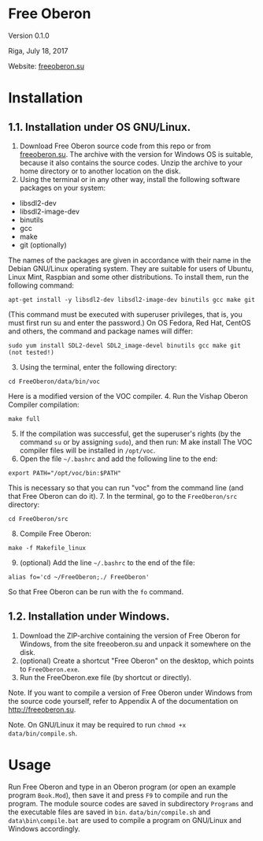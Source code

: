 # Free Oberon
Version 0.1.0

Riga, July 18, 2017

Website: [freeoberon.su](http://freeoberon.su)

# Installation

## 1.1. Installation under OS GNU/Linux.
1. Download Free Oberon source code from this repo or from [freeoberon.su](http://freeoberon.su). The archive with the version for Windows OS is suitable, because it also contains the source codes. Unzip the archive to your home directory or to another location on the disk.
2. Using the terminal or in any other way, install the following software packages on your system:
  * libsdl2-dev
  * libsdl2-image-dev
  * binutils
  * gcc
  * make
  * git (optionally)

  The names of the packages are given in accordance with their name in the Debian GNU/Linux operating system. They are suitable for users of Ubuntu, Linux Mint, Raspbian and some other distributions.
  To install them, run the following command:
  ```
  apt-get install -y libsdl2-dev libsdl2-image-dev binutils gcc make git
  ```
  (This command must be executed with superuser privileges, that is, you must first run su and enter the password.)
  On OS Fedora, Red Hat, CentOS and others, the command and package names will differ:
  ```
  sudo yum install SDL2-devel SDL2_image-devel binutils gcc make git    (not tested!)
  ```
3. Using the terminal, enter the following directory:
  ```
  cd FreeOberon/data/bin/voc
  ```
  Here is a modified version of the VOC compiler.
4. Run the Vishap Oberon Compiler compilation:
  ```
  make full
  ```
5. If the compilation was successful, get the superuser's rights (by the command `su` or by assigning `sudo`), and then run:
  M ake install
  The VOC compiler files will be installed in `/opt/voc`.
6. Open the file `~/.bashrc` and add the following line to the end:
  ```
  export PATH="/opt/voc/bin:$PATH"
  ```
  This is necessary so that you can run "voc" from the command line (and that Free Oberon can do it).
7. In the terminal, go to the `FreeOberon/src` directory:
  ```
  cd FreeOberon/src
  ```
8. Compile Free Oberon:
  ```
  make -f Makefile_linux
  ```
9. (optional) Add the line `~/.bashrc` to the end of the file:
  ```
  alias fo='cd ~/FreeOberon;./ FreeOberon'
  ```
  So that Free Oberon can be run with the `fo` command.
## 1.2. Installation under Windows.
1. Download the ZIP-archive containing the version of Free Oberon for Windows, from the site freeoberon.su and unpack it somewhere on the disk.
2. (optional) Create a shortcut "Free Oberon" on the desktop, which points to `FreeOberon.exe`.
3. Run the FreeOberon.exe file (by shortcut or directly).

Note. If you want to compile a version of Free Oberon under Windows from the source code yourself, refer to Appendix A of the documentation on <http://freeoberon.su>.

Note. On GNU/Linux it may be required to run `chmod +x data/bin/compile.sh`.

# Usage

Run Free Oberon and type in an Oberon program (or open an example program `Book.Mod`), then save it and press `F9` to compile and run the program.
The module source codes are saved in subdirectory `Programs` and the executable files are saved in `bin`. `data/bin/compile.sh` and `data\bin\compile.bat` are used to compile a program on GNU/Linux and Windows accordingly.
